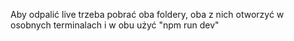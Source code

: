 Aby odpalić live trzeba pobrać oba foldery, oba z nich otworzyć w osobnych terminalach i w obu użyć "npm run dev"
